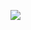 ![](/C1%20-%20Supervised%20Machine%20Learning:%20Regression%20and%20Classification/week1/Practice%20quiz:%20Regression/ss1.png)
